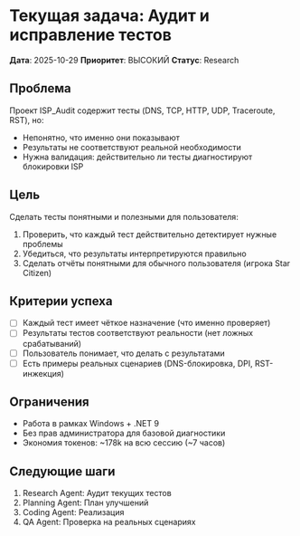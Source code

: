# Текущая задача: Аудит и исправление тестов

**Дата**: 2025-10-29
**Приоритет**: ВЫСОКИЙ
**Статус**: Research

## Проблема

Проект ISP_Audit содержит тесты (DNS, TCP, HTTP, UDP, Traceroute, RST), но:
- Непонятно, что именно они показывают
- Результаты не соответствуют реальной необходимости
- Нужна валидация: действительно ли тесты диагностируют блокировки ISP

## Цель

Сделать тесты понятными и полезными для пользователя:
1. Проверить, что каждый тест действительно детектирует нужные проблемы
2. Убедиться, что результаты интерпретируются правильно
3. Сделать отчёты понятными для обычного пользователя (игрока Star Citizen)

## Критерии успеха

- [ ] Каждый тест имеет чёткое назначение (что именно проверяет)
- [ ] Результаты тестов соответствуют реальности (нет ложных срабатываний)
- [ ] Пользователь понимает, что делать с результатами
- [ ] Есть примеры реальных сценариев (DNS-блокировка, DPI, RST-инжекция)

## Ограничения

- Работа в рамках Windows + .NET 9
- Без прав администратора для базовой диагностики
- Экономия токенов: ~178k на всю сессию (~7 часов)

## Следующие шаги

1. Research Agent: Аудит текущих тестов
2. Planning Agent: План улучшений
3. Coding Agent: Реализация
4. QA Agent: Проверка на реальных сценариях
